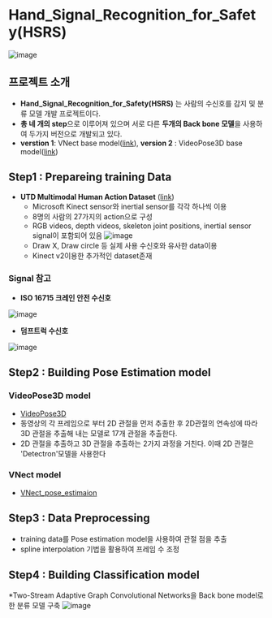 # Hand_Signal_Recognition_for_Safety(HSRS)

![image](https://user-images.githubusercontent.com/39910353/73731602-1dd16380-477c-11ea-952e-12eb50a031dd.png)

## 프로젝트 소개
* **Hand_Signal_Recognition_for_Safety(HSRS)** 는 사람의 수신호를 감지 및 분류 모델 개발 프로젝트이다.
* **총 네 개의 step**으로 이루어져 있으며 서로 다른 **두개의 Back bone 모델**을 사용하여 두가지 버전으로 개발되고 있다.
* **verstion 1**: VNect base model([link](https://github.com/kim-seoyoung/hand_signal_recognition_for_safety/tree/master/vnect)),    **version 2** : VideoPose3D base model([link]())

## Step1 : Prepareing training Data

* **UTD Multimodal Human Action Dataset** ([link](https://personal.utdallas.edu/~kehtar/UTD-MHAD.html))
  - Microsoft Kinect sensor와 inertial sensor를 각각 하나씩 이용
  - 8명의 사람의 27가지의 action으로 구성
  - RGB videos, depth videos, skeleton joint positions, inertial sensor signal이 포함되어 있음
  ![image](https://user-images.githubusercontent.com/39910353/73733880-18761800-4780-11ea-807c-ba61cc2f3e5d.png)
  - Draw X, Draw circle 등 실제 사용 수신호와 유사한 data이용 
  - Kinect v2이용한 추가적인 dataset존재
  
### Signal 참고

* **ISO 16715 크레인 안전 수신호**

![image](https://user-images.githubusercontent.com/39910353/73734042-5c691d00-4780-11ea-844a-cd49c1ceb132.png)

* **덤프트럭 수신호**

![image](https://user-images.githubusercontent.com/39910353/73734074-6a1ea280-4780-11ea-91be-1f5aa6698a03.png)


## Step2 : Building Pose Estimation model

### VideoPose3D model
* [VideoPose3D]()
* 동영상의 각 프레임으로 부터 2D 관절을 먼저 추출한 후 2D관절의 연속성에 따라 3D 관절을 추출해 내는 모델로 17개 관절을 추출한다.
* 2D 관절을 추출하고 3D 관절을 추출하는 2가지 과정을 거친다. 이때 2D 관절은 'Detectron'모델을 사용한다


### VNect model
* [VNect_pose_estimaion]()





## Step3 : Data Preprocessing

* training data를 Pose estimation model을 사용하여 관절 점을 추출
* spline interpolation 기법을 활용하여 프레임 수 조정


## Step4 : Building Classification model

*Two-Stream Adaptive Graph Convolutional Networks을  Back bone model로한 분류 모델 구축
![image](https://user-images.githubusercontent.com/39910353/73735165-2c227e00-4782-11ea-999e-c882b659b5cd.png)
